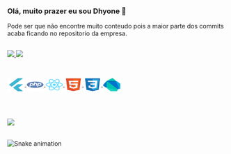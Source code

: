 ### Olá, muito prazer eu sou Dhyone 👋 
Pode ser que não encontre muito conteudo pois a maior parte dos commits acaba ficando no repositorio da empresa.
##
<div align="center" style="display:flex;>
  <img src="https://renderapi.s3.amazonaws.com/81Vb0C4JF.png" alt="avatar" height="180em" style="border-radius:50px;" class="h-full w-full object-center object-cover">
  <a href="https://github.com/8123-molina">
  <img height="180em" src="https://github-readme-stats.vercel.app/api?username=8123-          molina&show_icons=true&theme=dracula&include_all_commits=true&count_private=true"/>
    <img height="180em" src="https://github-readme-stats.vercel.app/api/top-langs/?username=8123-molina&layout=compact&langs_count=7&theme=dracula"/>

 </div>

  ##
 <div style="display: inline_block"><br>
  <img align="center" alt="Rafa-Flutter" height="30" width="40" src="https://raw.githubusercontent.com/devicons/devicon/master/icons/flutter/flutter-plain.svg">
  <img align="center" alt="Rafa-Php" height="30" width="40" src="https://raw.githubusercontent.com/devicons/devicon/master/icons/php/php-plain.svg">
  <img align="center" alt="Rafa-React" height="30" width="40" src="https://raw.githubusercontent.com/devicons/devicon/master/icons/react/react-original.svg">
  <img align="center" alt="Rafa-HTML" height="30" width="40" src="https://raw.githubusercontent.com/devicons/devicon/master/icons/html5/html5-original.svg">
  <img align="center" alt="Rafa-CSS" height="30" width="40" src="https://raw.githubusercontent.com/devicons/devicon/master/icons/css3/css3-original.svg">
  <img align="center" alt="Rafa-Dart" height="30" width="40" src="https://raw.githubusercontent.com/devicons/devicon/master/icons/dart/dart-original.svg">

</div>

  ##
<div> 

  <a href = "mailto:molinaprojetos@gmail.com"></a>
    <br></br>
  <a href="https://www.linkedin.com/in/dhyonemolina" target="_blank"><img src="https://img.shields.io/badge/-LinkedIn-%230077B5?style=for-the-badge&logo=linkedin&logoColor=white" target="_blank"></a> 
 ###
  ##
  ![Snake animation](https://github.com/8123-molina/8123-molina/blob/output/github-contribution-grid-snake.svg)
 
</div>
<!--
**8123-molina/8123-molina** is a ✨ _special_ ✨ repository because its `README.md` (this file) appears on your GitHub profile.

Here are some ideas to get you started:

- 🔭 I’m currently working on ...
- 🌱 I’m currently learning ...
- 👯 I’m looking to collaborate on ...
- 🤔 I’m looking for help with ...
- 💬 Ask me about ...
- 📫 How to reach me: ...
- 😄 Pronouns: ...
- ⚡ Fun fact: ...
-->
